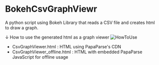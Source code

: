 # BokehCsvGraphViewr
A python script using Bokeh Library that reads a CSV file and creates html to draw a graph.

↓ How to use the generated html as a graph viewer
![HowToUse](https://github.com/SKMAAX/BokehCsvGraphViewr/blob/main/HowToUse.gif)

 - CsvGraphViewer.html : HTML using PapaParse's CDN
 - CsvGraphViewer_offline.html : HTML with embedded PapaParse JavaScript for offline usage 
